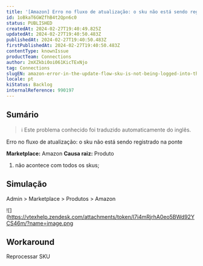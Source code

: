 ```yaml
---
title: '[Amazon] Erro no fluxo de atualização: o sku não está sendo registrado na ponte'
id: 1oBkaT6GWZfhB4t2Qpn6c0
status: PUBLISHED
createdAt: 2024-02-27T19:40:49.825Z
updatedAt: 2024-02-27T19:40:50.483Z
publishedAt: 2024-02-27T19:40:50.483Z
firstPublishedAt: 2024-02-27T19:40:50.483Z
contentType: knownIssue
productTeam: Connections
author: 2mXZkbi0oi061KicTExNjo
tag: Connections
slugEN: amazon-error-in-the-update-flow-sku-is-not-being-logged-into-the-bridge
locale: pt
kiStatus: Backlog
internalReference: 990197
---
```


## Sumário

>ℹ️ Este problema conhecido foi traduzido automaticamente do inglês.


Erro no fluxo de atualização: o sku não está sendo registrado na ponte

**Marketplace:** Amazon
**Causa raiz:** Produto


1. não acontece com todos os skus;

## Simulação


Admin > Marketplace > Produtos > Amazon

 ![](https://vtexhelp.zendesk.com/attachments/token/l7i4mRjrhA0eo5BWd92YCS46m/?name=image.png

## Workaround


Reprocessar SKU




